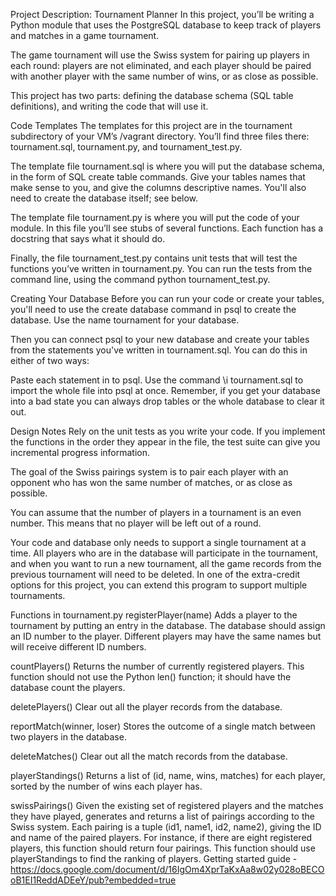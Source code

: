 Project Description: Tournament Planner
In this project, you’ll be writing a Python module that uses the PostgreSQL database to keep track of players and matches in a game tournament.

The game tournament will use the Swiss system for pairing up players in each round: players are not eliminated, and each player should be paired with another player with the same number of wins, or as close as possible.

This project has two parts: defining the database schema (SQL table definitions), and writing the code that will use it.

Code Templates
The templates for this project are in the tournament subdirectory of your VM’s /vagrant directory. You’ll find three files there: tournament.sql, tournament.py, and tournament_test.py.

The template file tournament.sql is where you will put the database schema, in the form of SQL create table commands. Give your tables names that make sense to you, and give the columns descriptive names. You'll also need to create the database itself; see below.

The template file tournament.py is where you will put the code of your module. In this file you’ll see stubs of several functions. Each function has a docstring that says what it should do.

Finally, the file tournament_test.py contains unit tests that will test the functions you’ve written in tournament.py. You can run the tests from the command line, using the command python tournament_test.py.

Creating Your Database
Before you can run your code or create your tables, you'll need to use the create database command in psql to create the database. Use the name tournament for your database.

Then you can connect psql to your new database and create your tables from the statements you've written in tournament.sql. You can do this in either of two ways:

Paste each statement in to psql.
Use the command \i tournament.sql to import the whole file into psql at once.
Remember, if you get your database into a bad state you can always drop tables or the whole database to clear it out.

Design Notes
Rely on the unit tests as you write your code. If you implement the functions in the order they appear in the file, the test suite can give you incremental progress information.

The goal of the Swiss pairings system is to pair each player with an opponent who has won the same number of matches, or as close as possible.

You can assume that the number of players in a tournament is an even number. This means that no player will be left out of a round.

Your code and database only needs to support a single tournament at a time. All players who are in the database will participate in the tournament, and when you want to run a new tournament, all the game records from the previous tournament will need to be deleted. In one of the extra-credit options for this project, you can extend this program to support multiple tournaments.

Functions in tournament.py
registerPlayer(name)
Adds a player to the tournament by putting an entry in the database. The database should assign an ID number to the player. Different players may have the same names but will receive different ID numbers.

countPlayers()
Returns the number of currently registered players. This function should not use the Python len() function; it should have the database count the players.

deletePlayers()
Clear out all the player records from the database.

reportMatch(winner, loser)
Stores the outcome of a single match between two players in the database.

deleteMatches()
Clear out all the match records from the database.

playerStandings()
Returns a list of (id, name, wins, matches) for each player, sorted by the number of wins each player has.

swissPairings()
Given the existing set of registered players and the matches they have played, generates and returns a list of pairings according to the Swiss system. Each pairing is a tuple (id1, name1, id2, name2), giving the ID and name of the paired players. For instance, if there are eight registered players, this function should return four pairings. This function should use playerStandings to find the ranking of players.
Getting started guide - https://docs.google.com/document/d/16IgOm4XprTaKxAa8w02y028oBECOoB1EI1ReddADEeY/pub?embedded=true

